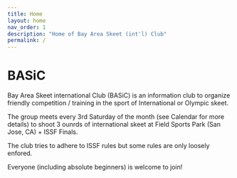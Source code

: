 ```yaml
---
title: Home
layout: home
nav_order: 1
description: "Home of Bay Area Skeet (int'l) Club"
permalink: /
---
```


# BASiC

Bay Area Skeet international Club (BASiC) is an information club to organize friendly competition / training in the sport of International or Olympic skeet.

The group meets every 3rd Saturday of the month (see Calendar for more details) to shoot 3 ounrds of international skeet at Field Sports Park (San Jose, CA) + ISSF Finals.

The club tries to adhere to ISSF rules but some rules are only loosely enfored.

Everyone (including absolute beginners) is welcome to join!

